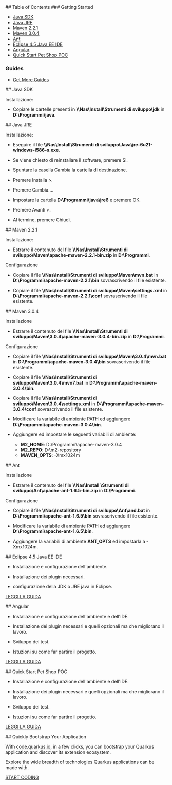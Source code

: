 <div class="grid__item width-4-12 hide-mobile toc" markdown="1">
## Table of Contents
### Getting Started

 - [Java SDK](#java-sdk)
 - [Java JRE](#java-jre)
 - [Maven 2.2.1](#maven-221)
 - [Maven 3.0.4](#maven-304)
 - [Ant](#ant)
 - [Eclipse 4.5 Java EE IDE](#eclipse-45-java-ee-ide)
 - [Angular](#angular)
 - [Quick Start Pet Shop POC](#quick-start-pet-shop-poc)

### Guides

 - [Get More Guides]({{site.baseurl}}/guides)

</div>

<div class="grid__item width-8-12 width-12-12-m gs-content">

<div markdown="1">
## Java SDK

Installazione:
- Copiare le cartelle presenti in **\\\Nas\Install\Strumenti di sviluppo\jdk** in **D:\Programmi\java**. 
</div>

<div markdown="1">
## Java JRE

Installazione:
- Eseguire il file **\\\Nas\Install\Strumenti di sviluppo\Java\jre-6u21-windows-i586-s.exe**.

- Se viene chiesto di reinstallare il software, premere Si.

- Spuntare la casella Cambia la cartella di destinazione.

- Premere Installa >.

- Premere Cambia….

- Impostare la cartella **D:\Programmi\java\jre6** e premere OK.

- Premere Avanti >.

- Al termine, premere Chiudi.
</div>

<div markdown="1">
## Maven 2.2.1

Installazione:
- Estrarre il contenuto del file **\\\Nas\Install\Strumenti di sviluppo\Maven\apache-maven-2.2.1-bin.zip** in **D:\Programmi**.

Configurazione
- Copiare il file **\\\Nas\Install\Strumenti di sviluppo\Maven\mvn.bat** in **D:\Programmi\apache-maven-2.2.1\bin** sovrascrivendo il file esistente.

- Copiare il file **\\\Nas\Install\Strumenti di sviluppo\Maven\settings.xml** in **D:\Programmi\apache-maven-2.2.1\conf** sovrascrivendo il file esistente. 
</div>

<div markdown="1">
## Maven 3.0.4

Installazione
- Estrarre il contenuto del file **\\\Nas\Install\Strumenti di sviluppo\Maven\3.0.4\apache-maven-3.0.4-bin.zip** in **D:\Programmi**.

Configurazione
- Copiare il file **\\\Nas\Install\Strumenti di sviluppo\Maven\3.0.4\mvn.bat** in **D:\Programmi\apache-maven-3.0.4\bin** sovrascrivendo il file esistente.

- Copiare il file **\\\Nas\Install\Strumenti di sviluppo\Maven\3.0.4\mvn7.bat** in **D:\Programmi\apache-maven-3.0.4\bin**.

- Copiare il file **\\\Nas\Install\Strumenti di sviluppo\Maven\3.0.4\settings.xml** in **D:\Programmi\apache-maven-3.0.4\conf** sovrascrivendo il file esistente. 

- Modificare la variabile di ambiente PATH ed aggiungere **D:\Programmi\apache-maven-3.0.4\bin**.

- Aggiungere ed impostare le seguenti variabili di ambiente:
    - **M2_HOME**: D:\Programmi\apache-maven-3.0.4
    - **M2_REPO**:  D:\m2-repository
    - **MAVEN_OPTS**: -Xmx1024m

</div>

<div markdown="1">
## Ant

Installazione
- Estrarre il contenuto del file **\\\Nas\Install \Strumenti di sviluppo\Ant\apache-ant-1.6.5-bin.zip** in **D:\Programmi**.

Configurazione
- Copiare il file **\\\Nas\Install\Strumenti di sviluppo\Ant\and.bat** in **D:\Programmi\apache-ant-1.6.5\bin** sovrascrivendo il file esistente.

- Modificare la variabile di ambiente PATH ed aggiungere **D:\Programmi\apache-ant-1.6.5\bin**.

- Aggiungere la variabili di ambiente **ANT_OPTS** ed impostarla a -Xmx1024m.
</div>


<div markdown="1">
## Eclipse 4.5 Java EE IDE

- Installazione e configurazione dell'ambiente.

- Installazione dei plugin necessari.

- configurazione della JDK o JRE java in Eclipse.

<a href="{{site.baseurl}}/guides/getting-started" class="button-cta secondary">LEGGI LA GUIDA</a>
</div>

<div markdown="1">
## Angular

- Installazione e configurazione dell'ambiente e dell'IDE.

- Installazione dei plugin necessari e quelli opzionali ma che migliorano il lavoro.

- Sviluppo dei test.

- Istuzioni su come far partire il progetto.

<a href="{{site.baseurl}}/guides/angular" class="button-cta secondary">LEGGI LA GUIDA</a>
</div>

<div markdown="1">
## Quick Start Pet Shop POC

- Installazione e configurazione dell'ambiente e dell'IDE.

- Installazione dei plugin necessari e quelli opzionali ma che migliorano il lavoro.

- Sviluppo dei test.

- Istuzioni su come far partire il progetto.

<a href="{{site.baseurl}}/guides/quick-start-pet-shop-poc" class="button-cta secondary">LEGGI LA GUIDA</a>
</div>







<!-- <div class="guide-item" markdown="1">
## Getting Started with Reactive

Learn how to create a reactive application with Quarkus and explore the different reactive features offered by Quarkus.
This guide covers:

* A quick glance at the Quarkus engine and how it enables reactive
* A brief introduction to Mutiny - the reactive programming library used by Quarkus
* Bootstrapping a reactive application
* Creating a reactive JAX-RS endpoint (asynchronous, streams...)
* Using reactive database access
* Interacting with other reactive APIs

<a href="{{site.baseurl}}/guides/getting-started-reactive" class="button-cta secondary">READ THE GUIDE</a>
</div> -->

<div class="guide-item" markdown="1">
## Quickly Bootstrap Your Application

With <a href="https://code.quarkus.io">code.quarkus.io</a>, in a few clicks, you can bootstrap your Quarkus application and discover its extension ecosystem.

Explore the wide breadth of technologies Quarkus applications can be made with.

<a href="https://code.quarkus.io" class="button-cta secondary">START CODING</a>
</div>

<!-- <div class="guide-item" markdown="1">
## Building Native Executables

This guide covers:
- Compiling the application to a native executable
- The packaging of an application in a Docker container

This guide requires:
- Completion of the [Creating Your First Application]({{site.baseurl}}/guides/getting-started) guide

<a href="{{site.baseurl}}/guides/building-native-image" class="button-cta secondary">READ THE GUIDE</a>
</div> -->

<!-- <div class="guide-item" markdown="1">
## Using our Tooling

Quarkus comes with a toolchain enabling developers from live reload all the way down to deploying a Kubernetes application.
In this guide, we will explore:

* how to use Maven as a build tool
* how to use Gradle as a build tool
* how to use the native CLI for your toolchain (coming soon)
* how to create and scaffold a new project
* how to deal with extensions
* how to enable live reload
* how to develop your application in your IDE
* how to compile your application natively

<a href="{{site.baseurl}}/guides/tooling" class="button-cta secondary">READ THE GUIDE</a>
</div> -->

</div>

